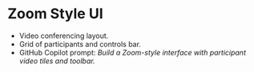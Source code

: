 # Zoom Style UI

- Video conferencing layout.
- Grid of participants and controls bar.
- GitHub Copilot prompt: *Build a Zoom-style interface with participant video tiles and toolbar.*